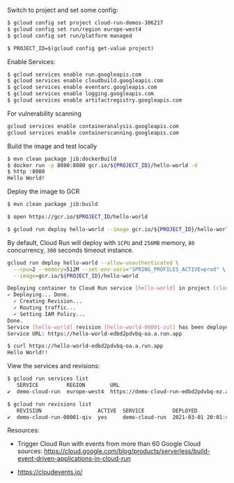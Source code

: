 Switch to project and set some config:

```bash
$ gcloud config set project cloud-run-demos-306217
$ gcloud config set run/region europe-west4
$ gcloud config set run/platform managed 
```

```bash
$ PROJECT_ID=$(gcloud config get-value project)
```

Enable Services:

```bash
$ gcloud services enable run.googleapis.com
$ gcloud services enable cloudbuild.googleapis.com
$ gcloud services enable eventarc.googleapis.com
$ gcloud services enable logging.googleapis.com
$ gcloud services enable artifactregistry.googleapis.com
````

For vulnerability scanning
    
```bash
gcloud services enable containeranalysis.googleapis.com
gcloud services enable containerscanning.googleapis.com
```


Build the image and test locally

```bash
$ mvn clean package jib:dockerBuild
$ docker run -p 8080:8080 gcr.io/${PROJECT_ID}/hello-world -d
$ http :8080
Hello World!
```

Deploy the image to GCR

```bash
$ mvn clean package jib:build
```

```bash
$ open https://gcr.io/$PROJECT_ID/hello-world
```

```bash
$ gcloud run deploy hello-world --image gcr.io/${PROJECT_ID}/hello-world --allow-unauthenticated
```

By default, Cloud Run will deploy with `1CPU` and `256MB` memory, `80` concurrency, `300` seconds timeout instance.

```bash
gcloud run deploy hello-world --allow-unauthenticated \
  --cpu=2 --memory=512M --set-env-vars="SPRING_PROFILES_ACTIVE=prod" \
  --image=gcr.io/${PROJECT_ID}/hello-world
```


```bash
Deploying container to Cloud Run service [hello-world] in project [cloud-run-demos-306217] region [europe-west6]
✓ Deploying... Done.
  ✓ Creating Revision...
  ✓ Routing traffic...
  ✓ Setting IAM Policy...
Done.
Service [hello-world] revision [hello-world-00001-zul] has been deployed and is serving 100 percent of traffic.
Service URL: https://hello-world-edbd2pdvbq-oa.a.run.app
```

```bash
$ curl https://hello-world-edbd2pdvbq-oa.a.run.app
Hello World!!
```

View the services and revisions:

```bash
$ gcloud run services list
   SERVICE         REGION        URL                                             LAST DEPLOYED BY                       LAST DEPLOYED AT
✔  demo-cloud-run  europe-west4  https://demo-cloud-run-edbd2pdvbq-ez.a.run.app  zoltan.altfatter@cloudnativecoach.com  2021-03-01T20:03:04.581764Z
```

```bash
$ gcloud run revisions list
   REVISION                  ACTIVE  SERVICE         DEPLOYED                 DEPLOYED BY
✔  demo-cloud-run-00001-qiv  yes     demo-cloud-run  2021-03-01 20:01:44 UTC  zoltan.altfatter@cloudnativecoach.com
```






Resources:

* Trigger Cloud Run with events from more than 60 Google Cloud sources:
https://cloud.google.com/blog/products/serverless/build-event-driven-applications-in-cloud-run

* https://cloudevents.io/

